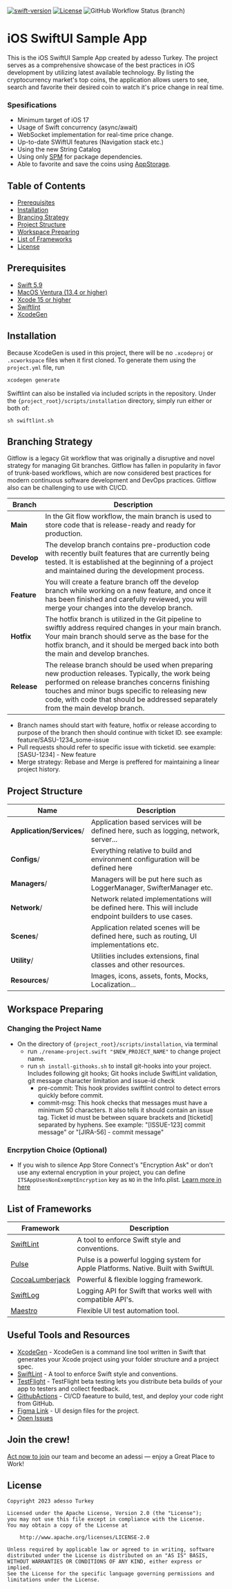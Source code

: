 [![swift-version](https://img.shields.io/badge/swift-5.9-brightgreen.svg)](https://github.com/apple/swift)
[![License](https://img.shields.io/badge/License-Apache%202.0-blue.svg)](https://opensource.org/licenses/Apache-2.0)
![GitHub Workflow Status (branch)](https://img.shields.io/github/workflow/status/adessoTurkey/boilerplate-ios-swiftui/iOS%20Build%20Check%20Workflow/develop)

# iOS SwiftUI Sample App

This is the iOS SwiftUI Sample App created by adesso Turkey. The project serves as a comprehensive showcase of the best practices in iOS development by utilizing latest available technology. By listing the cryptocurrency market's top coins, the application allows users to see, search and favorite their desired coin to watch it's price change in real time.

### Spesifications

- Minimum target of iOS 17
- Usage of Swift concurrency (async/await)
- WebSocket implementation for real-time price change.
- Up-to-date SWiftUI features (Navigation stack etc.)
- Using the new String Catalog
- Using only [SPM](https://www.swift.org/package-manager/) for package dependencies.
- Able to favorite and save the coins using [AppStorage](https://developer.apple.com/documentation/swiftui/appstorage).

## Table of Contents

- [Prerequisites](#Prerequisites)
- [Installation](#installation)
- [Brancing Strategy](#branching-strategy)
- [Project Structure](#project-structure)
- [Workspace Preparing](#workspace-preparing)
- [List of Frameworks](#list-of-frameworks)
- [License](#license)

## Prerequisites

- [Swift 5.9](https://developer.apple.com/support/xcode/)
- [MacOS Ventura (13.4 or higher)](https://www.apple.com/macos/ventura/features/)
- [Xcode 15 or higher](https://developer.apple.com/documentation/xcode-release-notes/xcode-15-release-notes)
- [Swiftlint][github/swiftlint]
- [XcodeGen](https://github.com/yonaskolb/XcodeGen)

## Installation

Because XcodeGen is used in this project, there will be no `.xcodeproj` or `.xcworkspace` files when it first cloned. To generate them using the `project.yml` file, run

```sh
xcodegen generate
```

Swiftlint can also be installed via included scripts in the repository. Under the `{project_root}/scripts/installation` directory, simply run either or both of:

```
sh swiftlint.sh
```

## Branching Strategy

Gitflow is a legacy Git workflow that was originally a disruptive and novel strategy for managing Git branches. Gitflow has fallen in popularity in favor of trunk-based workflows, which are now considered best practices for modern continuous software development and DevOps practices. Gitflow also can be challenging to use with CI/CD.

| Branch      | Description                                                                                                                                                                                                                                                                             |
| ----------- | --------------------------------------------------------------------------------------------------------------------------------------------------------------------------------------------------------------------------------------------------------------------------------------- |
| **Main**    | In the Git flow workflow, the main branch is used to store code that is release-ready and ready for production.                                                                                                                                                                         |
| **Develop** | The develop branch contains pre-production code with recently built features that are currently being tested. It is established at the beginning of a project and maintained during the development process.                                                                            |
| **Feature** | You will create a feature branch off the develop branch while working on a new feature, and once it has been finished and carefully reviewed, you will merge your changes into the develop branch.                                                                                      |
| **Hotfix**  | The hotfix branch is utilized in the Git pipeline to swiftly address required changes in your main branch. Your main branch should serve as the base for the hotfix branch, and it should be merged back into both the main and develop branches.                                       |
| **Release** | The release branch should be used when preparing new production releases. Typically, the work being performed on release branches concerns finishing touches and minor bugs specific to releasing new code, with code that should be addressed separately from the main develop branch. |

- Branch names should start with feature, hotfix or release according to purpose of the branch then should continue with ticket ID. see example: feature/SASU-1234_some-issue
- Pull requests should refer to specific issue with ticketid. see example: [SASU-1234] - New feature
- Merge strategy: Rebase and Merge is preffered for maintaining a linear project history.

## Project Structure

| Name                      | Description                                                                                             |
| ------------------------- | ------------------------------------------------------------------------------------------------------- |
| **Application/Services**/ | Application based services will be defined here, such as logging, network, server...                    |
| **Configs**/              | Everything relative to build and environment configuration will be defined here                         |
| **Managers**/             | Managers will be put here such as LoggerManager, SwifterManager etc.                                    |
| **Network**/              | Network related implementations will be defined here. This will include endpoint builders to use cases. |
| **Scenes**/               | Application related scenes will be defined here, such as routing, UI implementations etc.               |
| **Utility**/              | Utilities includes extensions, final classes and other resources.                                       |
| **Resources**/            | Images, icons, assets, fonts, Mocks, Localization...                                                    |

## Workspace Preparing

### Changing the Project Name

- On the directory of `{project_root}/scripts/installation`, via terminal
  - run `./rename-project.swift "$NEW_PROJECT_NAME"` to change project name.
  - run `sh install-githooks.sh` to install git-hooks into your project. Includes following git hooks; Git hooks include SwiftLint validation, git message character limitation and issue-id check
    - pre-commit: This hook provides swiftlint control to detect errors quickly before commit.
    - commit-msg: This hook checks that messages must have a minimum 50 characters. It also tells it should contain an issue tag. Ticket id must be between square brackets and [ticketid] separated by hyphens. See example: "[ISSUE-123] commit message" or "[JIRA-56] - commit message"

### Encrpytion Choice (Optional)

- If you wish to silence App Store Connect's "Encryption Ask" or don't use any external encryption in your project, you can define `ITSAppUsesNonExemptEncryption` key as `NO` in the Info.plist. [Learn more in here][apple/ITSAppUsesNonExemptEncryption]

## List of Frameworks

| Framework                                                             | Description                                                                         |
| --------------------------------------------------------------------- | ----------------------------------------------------------------------------------- |
| [SwiftLint][github/swiftlint]                                         | A tool to enforce Swift style and conventions.                                      |
| [Pulse](https://github.com/kean/Pulse)                                | Pulse is a powerful logging system for Apple Platforms. Native. Built with SwiftUI. |
| [CocoaLumberjack](https://github.com/CocoaLumberjack/CocoaLumberjack) | Powerful & flexible logging framework.                                              |
| [SwiftLog](https://github.com/apple/swift-log)                        | Logging API for Swift that works well with compatible API's.                        |
| [Maestro](https://github.com/mobile-dev-inc/maestro)                  | Flexible UI test automation tool.                                                   |

## Useful Tools and Resources

- [XcodeGen](https://github.com/yonaskolb/XcodeGen) - XcodeGen is a command line tool written in Swift that generates your Xcode project using your folder structure and a project spec.
- [SwiftLint][github/swiftlint] - A tool to enforce Swift style and conventions.
- [TestFlight](https://help.apple.com/itunes-connect/developer/#/devdc42b26b8) - TestFlight beta testing lets you distribute beta builds of your app to testers and collect feedback.
- [GithubActions](https://github.com/features/actions) - CI/CD faeature to build, test, and deploy your code right from GitHub.
- [Figma Link](https://www.figma.com/file/RAgvUa7cfDTVteU8Z6Qv1z/SampleAppSwiftUI?node-id=48%3A2425&t=jRUyk0dLzFPejhfL-1) - UI design files for the project.
- [Open Issues](https://github.com/adessoTurkey/ios-sample-app-swiftui/issues)

## Join the crew!

[Act now to join][linkedin/jobs] our team and become an adessi — enjoy a Great Place to Work!

## License

```
Copyright 2023 adesso Turkey

Licensed under the Apache License, Version 2.0 (the "License");
you may not use this file except in compliance with the License.
You may obtain a copy of the License at

    http://www.apache.org/licenses/LICENSE-2.0

Unless required by applicable law or agreed to in writing, software
distributed under the License is distributed on an "AS IS" BASIS,
WITHOUT WARRANTIES OR CONDITIONS OF ANY KIND, either express or implied.
See the License for the specific language governing permissions and
limitations under the License.
```

[github/swiftlint]: https://github.com/realm/SwiftLint
[linkedin/jobs]: https://www.linkedin.com/company/adessoturkey/jobs/
[apple/ITSAppUsesNonExemptEncryption]: https://developer.apple.com/documentation/bundleresources/information_property_list/itsappusesnonexemptencryption
